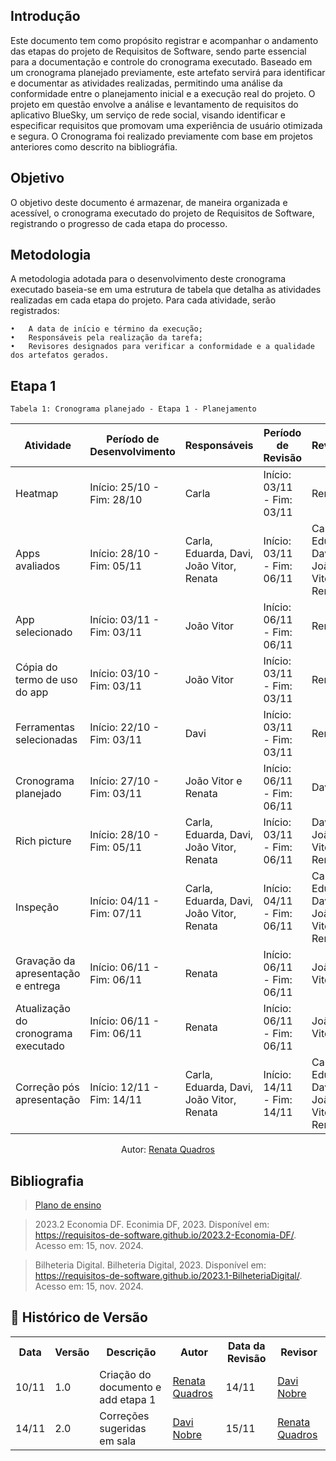 ## Introdução
Este documento tem como propósito registrar e acompanhar o andamento das etapas do projeto de Requisitos de Software, sendo parte essencial para a documentação e controle do cronograma executado. Baseado em um cronograma planejado previamente, este artefato servirá para identificar e documentar as atividades realizadas, permitindo uma análise da conformidade entre o planejamento inicial e a execução real do projeto. O projeto em questão envolve a análise e levantamento de requisitos do aplicativo BlueSky, um serviço de rede social, visando identificar e especificar requisitos que promovam uma experiência de usuário otimizada e segura.
O Cronograma foi realizado previamente com base em projetos anteriores como descrito na bibliográfia.

## Objetivo
O objetivo deste documento é armazenar, de maneira organizada e acessível, o cronograma executado do projeto de Requisitos de Software, registrando o progresso de cada etapa do processo.

## Metodologia
A metodologia adotada para o desenvolvimento deste cronograma executado baseia-se em uma estrutura de tabela que detalha as atividades realizadas em cada etapa do projeto. Para cada atividade, serão registrados:

	•	A data de início e término da execução;
	•	Responsáveis pela realização da tarefa;
	•	Revisores designados para verificar a conformidade e a qualidade dos artefatos gerados.

## Etapa 1
    Tabela 1: Cronograma planejado - Etapa 1 - Planejamento
| Atividade                           | Período de Desenvolvimento      | Responsáveis                      | Período de Revisão               | Revisores                                  |
|-------------------------------------|---------------------------------|-----------------------------------|----------------------------------|--------------------------------------------|
| Heatmap                             | Início: 25/10 - Fim: 28/10      | Carla                             | Início: 03/11 - Fim: 03/11       | Renata                                     |
| Apps avaliados                      | Início: 28/10 - Fim: 05/11      | Carla, Eduarda, Davi, João Vitor, Renata | Início: 03/11 - Fim: 06/11       | Carla, Eduarda, Davi, João Vitor, Renata                                          |
| App selecionado                     | Início: 03/11 - Fim: 03/11      | João Vitor                                 | Início: 06/11 - Fim: 06/11       | Renata                                           |
| Cópia do termo de uso do app        | Início: 03/10 - Fim: 03/11      | João Vitor                                 | Início: 03/11 - Fim: 03/11       | Renata                                         |
| Ferramentas selecionadas            | Início: 22/10 - Fim: 03/11      | Davi                              | Início: 03/11 - Fim: 03/11       | Renata                                    |
| Cronograma planejado                | Início: 27/10 - Fim: 03/11      | João Vitor e Renata               | Início: 06/11 - Fim: 06/11       |  Davi   |
| Rich picture                        | Início: 28/10 - Fim: 05/11      | Carla, Eduarda, Davi, João Vitor, Renata | Início: 03/11 - Fim: 06/11       |  Davi, João Vitor, Renata   |  
| Inspeção |  Início: 04/11 - Fim: 07/11 | Carla, Eduarda, Davi, João Vitor, Renata | Início: 04/11 - Fim: 06/11|  Carla, Eduarda, Davi, João Vitor, Renata | 
| Gravação da apresentação e entrega  | Início: 06/11 - Fim: 06/11      | Renata                            | Início: 06/11 - Fim: 06/11       | João Vitor                                     |
| Atualização do cronograma executado | Início: 06/11 - Fim: 06/11      | Renata                            | Início: 06/11 - Fim: 06/11       | João Vitor                                 |
| Correção pós apresentação           | Início: 12/11 - Fim: 14/11      | Carla, Eduarda, Davi, João Vitor, Renata | Início: 14/11 - Fim: 14/11       | Carla, Eduarda, Davi, João Vitor, Renata   |

<p align="center">Autor: <a href="https://github.com/Renatinha28">Renata Quadros</a></p> 

## Bibliografia
> [Plano de ensino](https://aprender3.unb.br/pluginfile.php/2972367/mod_resource/content/52/Plano_de_Ensino%20RE%20022024%20Turma%2002%20v1.pdf)

> 2023.2 Economia DF. Econimia DF, 2023. Disponível em: https://requisitos-de-software.github.io/2023.2-Economia-DF/. Acesso em: 15, nov. 2024.

> Bilheteria Digital. Bilheteria Digital, 2023. Disponível em: https://requisitos-de-software.github.io/2023.1-BilheteriaDigital/. Acesso em: 15, nov. 2024.

## :round_pushpin: Histórico de Versão 

<div align="center">
    <table>
        <tr>
            <th>Data</th>
            <th>Versão</th>
            <th>Descrição</th>
            <th>Autor</th>
            <th>Data da Revisão</th>
            <th>Revisor</th>
        </tr>
        <tr>
            <td>10/11</td>
            <td>1.0</td>
            <td>Criação do documento e add etapa 1</td>
            <td><a href="https://github.com/Renatinha28">Renata Quadros</a> </td>
            <td>14/11</td>
            <td><a href="https://github.com/Jagaima">Davi Nobre</a></td>
        </tr>
        <tr>
            <td>14/11</td>
            <td>2.0</td>
            <td>Correções sugeridas em sala</td>
            <td><a href="https://github.com/Jagaima">Davi Nobre</a></td>
             <td>15/11</td>
            <td><a href="https://github.com/Renatinha28">Renata Quadros</a></td>
        </tr>
    </table>
</div>